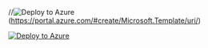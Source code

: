 //![Deploy to Azure](https://aka.ms/deploytoazurebutton)(https://portal.azure.com/#create/Microsoft.Template/uri/)


[![Deploy to Azure](https://aka.ms/deploytoazurebutton)](https://portal.azure.com/#create/Microsoft.Template/uri/{https%3A%2F%2Fraw.githubusercontent.com%2FStephvan%2FDNS%2Fmain%2FAzureTeam%2FManagement_group%2FironManagementGroup.json})
